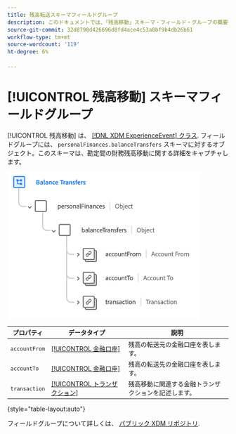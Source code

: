 ```yaml
---
title: 残高転送スキーマフィールドグループ
description: このドキュメントでは、「残高移動」スキーマ・フィールド・グループの概要を示します。
source-git-commit: 32d8798d426696d8fd4ace4c53a8bf9b4db26b61
workflow-type: tm+mt
source-wordcount: '119'
ht-degree: 6%

---
```


# [!UICONTROL 残高移動] スキーマフィールドグループ

[!UICONTROL 残高移動] は、 [[!DNL XDM ExperienceEvent] クラス](../../classes/experienceevent.md). フィールドグループには、 `personalFinances.balanceTransfers` スキーマに対するオブジェクト。このスキーマは、勘定間の財務残高移動に関する詳細をキャプチャします。

![](../../images/field-groups/balance-transfers.png)

| プロパティ | データタイプ | 説明 |
| --- | --- | --- |
| `accountFrom` | [[!UICONTROL 金融口座]](../../data-types/financial-account.md) | 残高の転送元の金融口座を表します。 |
| `accountTo` | [[!UICONTROL 金融口座]](../../data-types/financial-account.md) | 残高の転送先の金融口座を表します。 |
| `transaction` | [[!UICONTROL トランザクション]](../../data-types/transaction.md) | 残高移動に関連する金融トランザクションを記述します。 |

{style=&quot;table-layout:auto&quot;}

フィールドグループについて詳しくは、 [パブリック XDM リポジトリ](https://github.com/adobe/xdm/blob/master/docs/reference/fieldgroups/experience-event/industry-verticals/experienceevent-balance-transfers.schema.json).
